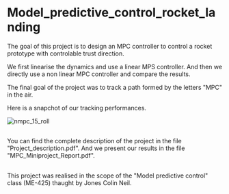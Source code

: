 # Model_predictive_control_rocket_landing
The goal of this project is to design an MPC controller to control a rocket prototype with controlable trust direction. 

We first linearise the dynamics and use a linear MPS controller.
And then we directly use a non linear MPC controller and compare the results.

The final goal of the project was to track a path formed by the letters "MPC" in the air. 

Here is a snapchot of our tracking performances. 

![nmpc_15_roll](https://user-images.githubusercontent.com/63106608/193593029-c53f6d66-4146-4297-9c3c-0fb25f753d25.svg)
##
You can find the complete description of the project in the file "Project_description.pdf". And we present our results in the file "MPC_Miniproject_Report.pdf".

##
This project was realised in the scope of the "Model predictive control" class (ME-425) thaught by Jones Colin Neil.
 